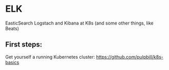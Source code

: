 # ELK
EasticSearch Logstach and Kibana at K8s (and some other things, like Beats)

## First steps:
Get yourself a running Kubernetes cluster:
https://github.com/pulpbill/k8s-basics

